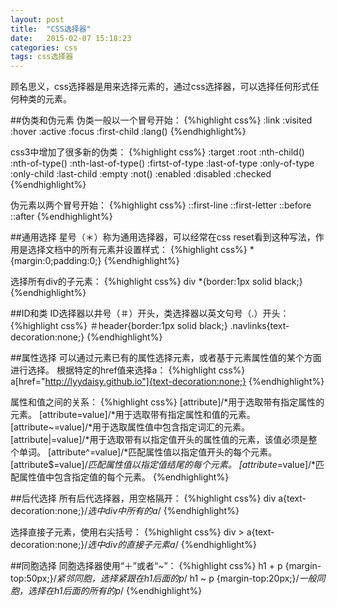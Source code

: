 ```yaml
---
layout: post
title:  "CSS选择器"
date:   2015-02-07 15:18:23 
categories: css
tags: css选择器
---
```

顾名思义，css选择器是用来选择元素的，通过css选择器，可以选择任何形式任何种类的元素。

##伪类和伪元素
伪类一般以一个冒号开始：
{%highlight css%}
:link
:visited
:hover
:active
:focus
:first-child
:lang()
{%endhighlight%}

css3中增加了很多新的伪类：
{%highlight css%}
:target
:root
:nth-child()
:nth-of-type()
:nth-last-of-type()
:firtst-of-type
:last-of-type
:only-of-type
:only-child
:last-child
:empty
:not()
:enabled
:disabled
:checked
{%endhighlight%}

伪元素以两个冒号开始：
{%highlight css%}
::first-line
::first-letter
::before
::after
{%endhighlight%}
<!-- more -->

##通用选择
星号（＊）称为通用选择器，可以经常在css reset看到这种写法，作用是选择文档中的所有元素并设置样式：
{%highlight css%}
*{margin:0;padding:0;}
{%endhighlight%}

选择所有div的子元素：
{%highlight css%}
div *{border:1px solid black;}
{%endhighlight%}

##ID和类
ID选择器以井号（＃）开头，类选择器以英文句号（.）开头：
{%highlight css%}
＃header{border:1px solid black;}
.navlinks{text-decoration:none;}
{%endhighlight%}

##属性选择
可以通过元素已有的属性选择元素，或者基于元素属性值的某个方面进行选择。
根据特定的href值来选择a：
{%highlight css%}
a[href="http://lyydaisy.github.io"]{text-decoration:none;}
{%endhighlight%}

属性和值之间的关系：
{%highlight css%}
[attribute]/*用于选取带有指定属性的元素。
[attribute=value]/*用于选取带有指定属性和值的元素。
[attribute~=value]/*用于选取属性值中包含指定词汇的元素。
[attribute|=value]/*用于选取带有以指定值开头的属性值的元素，该值必须是整个单词。
[attribute^=value]/*匹配属性值以指定值开头的每个元素。
[attribute$=value]/*匹配属性值以指定值结尾的每个元素。
[attribute*=value]/*匹配属性值中包含指定值的每个元素。
{%endhighlight%}

##后代选择
所有后代选择器，用空格隔开：
{%highlight css%}
div a{text-decoration:none;}/*选中div中所有的a*/
{%endhighlight%}

选择直接子元素，使用右尖括号：
{%highlight css%}
div > a{text-decoration:none;}/*选中div的直接子元素a*/
{%endhighlight%}

##同胞选择
同胞选择器使用“＋”或者“~”：
{%highlight css%}
h1 + p {margin-top:50px;}/*紧邻同胞，选择紧跟在h1后面的p*/
h1 ~ p {margin-top:20px;}/*一般同胞，选择在h1后面的所有的p*/
{%endhighlight%}
